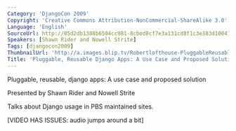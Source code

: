 ```yaml
---
Category: 'DjangoCon 2009'
Copyright: 'Creative Commons Attribution-NonCommercial-ShareAlike 3.0'
Language: 'English'
SourceUrl: http://05d2db1380b6504cc981-8cbed8cf7e3a131cd8f1c3e383d10041.r93.cf2.rackcdn.com/djangocon-2009/17_pluggable-reusable-django-apps-a-use-case-and-proposed-solution.ogv
Speakers: [Shawn Rider and Nowell Strite]
Tags: [djangocon2009]
ThumbnailUrl: 'http://a.images.blip.tv/Robertlofthouse-PluggableReusableDjangoAppsAUseCaseAndProposedSolution188.png'
Title: 'Pluggable, Reusable Django Apps: A Use Case and Proposed Solution'
---
```

Pluggable, reusable, django apps: A use case and proposed solution

  
Presented by Shawn Rider and Nowell Strite

  
Talks about Django usage in PBS maintained sites.

  
[VIDEO HAS ISSUES: audio jumps around a bit]

